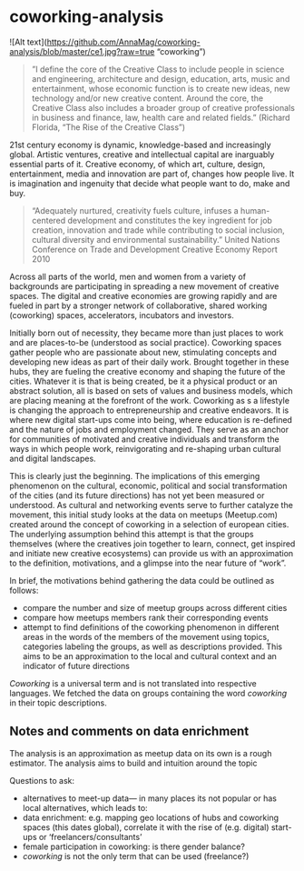 # coworking-analysis
![Alt text](https://github.com/AnnaMag/coworking-analysis/blob/master/ce1.jpg?raw=true “coworking”)

>”I define the core of the Creative Class to include people in science and engineering, architecture and design, 
>education, arts, music and entertainment, whose economic function is to create new ideas, new technology and/or new creative content. 
>Around the core, the Creative Class also includes a broader group of creative professionals in business and finance, law, health care and related fields.” 
>(Richard Florida, “The Rise of the Creative Class”)


21st century economy is dynamic, knowledge-based and increasingly global. Artistic ventures, creative and intellectual capital are inarguably essential parts of it. Creative economy, of which art, culture, design, entertainment, media and innovation are part of, changes how people live. It is imagination and ingenuity that decide what people want to do, make and buy.


>“Adequately nurtured, creativity fuels culture, infuses a human-centered development and constitutes the key ingredient 
>for job creation, innovation and trade while contributing to social inclusion, cultural diversity and environmental sustainability.” 
>United Nations Conference on Trade and Development Creative Economy Report 2010 

Across all parts of the world, men and women from a variety of backgrounds are participating in spreading a new movement of creative spaces. The digital and creative economies are growing rapidly and are fueled in part by a stronger network of collaborative, shared working (coworking) spaces, accelerators, incubators and investors. 

Initially born out of necessity, they became more than just places to work and are places-to-be (understood as social practice). Coworking spaces gather people who are passionate about new, stimulating concepts and developing new ideas as part of their daily work. Brought together in these hubs, they are fueling the creative economy and shaping the future of the cities. Whatever it is that is being created, be it a physical product or an abstract solution, all is based on sets of values and business models, which are placing meaning at the forefront of the work. Coworking as s a lifestyle is changing the approach to entrepreneurship and creative endeavors. It is where new digital start-ups come into being, where education is re-defined and the nature of jobs and employment changed. They serve as an anchor for communities of motivated and creative individuals and transform the ways in which people work, reinvigorating and re-shaping urban cultural and digital landscapes. 

This is clearly just the beginning. The implications of this emerging phenomenon on the cultural, economic, political and social transformation of the cities (and its future directions) has not yet been measured or understood. As cultural and networking events serve to further catalyze the movement, this initial study looks at the data on meetups (Meetup.com) created around the concept of coworking in a selection of european cities. The underlying assumption behind this attempt is that the groups themselves (where the creatives join together to learn, connect, get inspired and initiate new creative ecosystems) can provide us with an approximation to the definition, motivations, and a glimpse into the near future of “work”.

In brief, the motivations behind gathering the data could be outlined as follows: 
* compare the number and size of meetup groups across different cities
* compare how meetups members rank their corresponding events
* attempt to find definitions of the coworking phenomenon in different areas in the words of the members of the movement using topics, categories labeling the groups, as well as descriptions provided. This aims to be an approximation to the local and cultural context and an indicator of future directions 


*Coworking* is a universal term and is not translated into respective languages. We fetched the data on groups containing the word *coworking* in their topic descriptions.


## Notes and comments on data enrichment
The analysis is an approximation as meetup data on its own is a rough estimator. The analysis aims to build and intuition around the topic

Questions to ask:

- alternatives to meet-up data— in many places its not popular or has local alternatives, which leads to:
- data enrichment: e.g. mapping geo locations of hubs and coworking spaces (this dates global), correlate it with the rise of (e.g. digital) start-ups or ‘freelancers/consultants’
- female participation in coworking: is there gender balance? 
- *coworking* is not the only term that can be used (freelance?)

